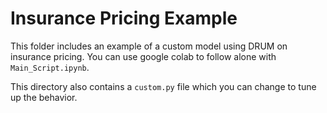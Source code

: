 # Insurance Pricing Example

This folder includes an example of a custom model using DRUM on insurance pricing. You can use google colab to follow alone with `Main_Script.ipynb`.


This directory also contains a `custom.py` file which you can change to tune up the behavior.
